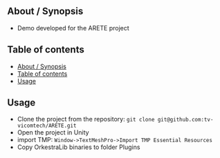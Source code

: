 ## About / Synopsis

* Demo developed for the ARETE project

## Table of contents

  * [About / Synopsis](#about--synopsis)
  * [Table of contents](#table-of-contents)
  * [Usage](#usage)

## Usage

  * Clone the project from the repository: ```git clone git@github.com:tv-vicomtech/ARETE.git```
  * Open the project in Unity
  * import TMP: ```Window->TextMeshPro->Import TMP Essential Resources```
  * Copy OrkestraLib binaries to folder Plugins

